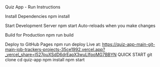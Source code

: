 Quiz App - Run Instructions

Install Dependencies
npm install

Start Development Server
npm start Auto-reloads when you make changes

Build for Production
npm run build

Deploy to GitHub Pages npm run deploy
Live at: https://quiz-app-main-git-main-job-trackers-projects-35ce1992.vercel.app?_vercel_share=I527puXSdD6drEapX3wuLIfpoMG7BBYN
QUICK START git clone cd quiz-app npm install npm start

